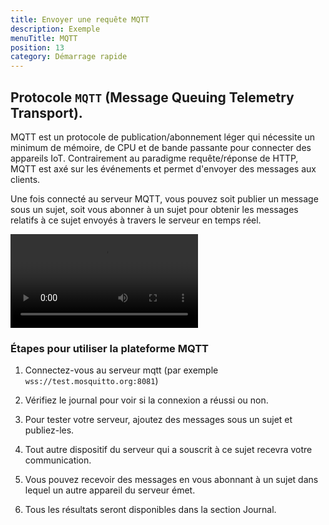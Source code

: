 ```yaml
---
title: Envoyer une requête MQTT
description: Exemple
menuTitle: MQTT
position: 13
category: Démarrage rapide
---
```


## Protocole `MQTT` (Message Queuing Telemetry Transport).

MQTT est un protocole de publication/abonnement léger qui nécessite un minimum de mémoire, de CPU et de bande passante pour connecter des appareils IoT. Contrairement au paradigme requête/réponse de HTTP, MQTT est axé sur les événements et permet d'envoyer des messages aux clients.

Une fois connecté au serveur MQTT, vous pouvez soit publier un message sous un sujet, soit vous abonner à un sujet pour obtenir les messages relatifs à ce sujet envoyés à travers le serveur en temps réel.

<video loop playsinline controls>
  <source src="/realtime/MQTT.webm" type="video/webm" />
 <source src="/realtime/MQTT.mp4" type="video/mp4" />
</video>

### Étapes pour utiliser la plateforme MQTT

1. Connectez-vous au serveur mqtt (par exemple `wss://test.mosquitto.org:8081`)

2. Vérifiez le journal pour voir si la connexion a réussi ou non.

3. Pour tester votre serveur, ajoutez des messages sous un sujet et publiez-les.

4. Tout autre dispositif du serveur qui a souscrit à ce sujet recevra votre communication.

5. Vous pouvez recevoir des messages en vous abonnant à un sujet dans lequel un autre appareil du serveur émet.

6. Tous les résultats seront disponibles dans la section Journal.
